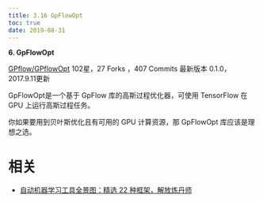```yaml
---
title: 3.16 GpFlowOpt
toc: true
date: 2019-08-31
---
```


**6. GpFlowOpt**

[GPflow/GPflowOpt](https://link.zhihu.com/?target=https%3A//github.com/GPflow/GPflowOpt)
102星，27 Forks ，407 Commits
最新版本 0.1.0，2017.9.11更新

GpFlowOpt是一个基于 GpFlow 库的高斯过程优化器，可使用 TensorFlow 在 GPU 上运行高斯过程任务。

你如果要用到贝叶斯优化且有可用的 GPU 计算资源，那 GpFlowOpt 库应该是理想之选。








# 相关

- [自动机器学习工具全景图：精选 22 种框架，解放炼丹师](https://zhuanlan.zhihu.com/p/42715527)
